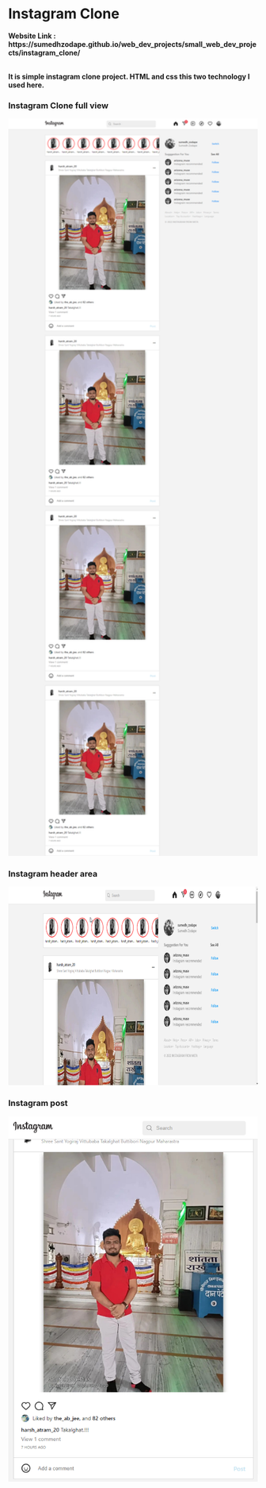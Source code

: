 <h1>Instagram Clone</h1>
<strong>Website Link : https://sumedhzodape.github.io/web_dev_projects/small_web_dev_projects/instagram_clone/<strong>
<br>
<br>
<p>It is simple instagram clone project. HTML and css this two technology I used here.</p>
<h3>Instagram Clone full view</h3>
<img src="./project-images/insta.png" width="600px"/>

<h3>Instagram header area</h3>
<img src="./project-images/insta1.png" height="400px"/>

<h3>Instagram post</h3>
<img src="./project-images/insta2.png" width="600px"/>
